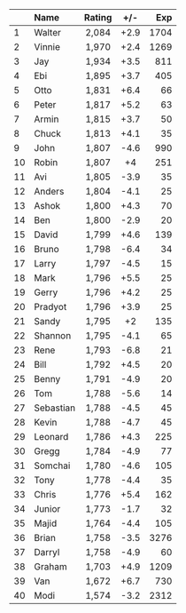 | |Name|Rating|+/-|Exp|
|-|:---|:----:|:-:|--:|
|1|Walter|2,084|+2.9|1704|
|2|Vinnie|1,970|+2.4|1269|
|3|Jay|1,934|+3.5|811|
|4|Ebi|1,895|+3.7|405|
|5|Otto|1,831|+6.4|66|
|6|Peter|1,817|+5.2|63|
|7|Armin|1,815|+3.7|50|
|8|Chuck|1,813|+4.1|35|
|9|John|1,807|-4.6|990|
|10|Robin|1,807|+4|251|
|11|Avi|1,805|-3.9|35|
|12|Anders|1,804|-4.1|25|
|13|Ashok|1,800|+4.3|70|
|14|Ben|1,800|-2.9|20|
|15|David|1,799|+4.6|139|
|16|Bruno|1,798|-6.4|34|
|17|Larry|1,797|-4.5|15|
|18|Mark|1,796|+5.5|25|
|19|Gerry|1,796|+4.2|25|
|20|Pradyot|1,796|+3.9|25|
|21|Sandy|1,795|+2|135|
|22|Shannon|1,795|-4.1|65|
|23|Rene|1,793|-6.8|21|
|24|Bill|1,792|+4.5|20|
|25|Benny|1,791|-4.9|20|
|26|Tom|1,788|-5.6|14|
|27|Sebastian|1,788|-4.5|45|
|28|Kevin|1,788|-4.7|45|
|29|Leonard|1,786|+4.3|225|
|30|Gregg|1,784|-4.9|77|
|31|Somchai|1,780|-4.6|105|
|32|Tony|1,778|-4.4|35|
|33|Chris|1,776|+5.4|162|
|34|Junior|1,773|-1.7|32|
|35|Majid|1,764|-4.4|105|
|36|Brian|1,758|-3.5|3276|
|37|Darryl|1,758|-4.9|60|
|38|Graham|1,703|+4.9|1209|
|39|Van|1,672|+6.7|730|
|40|Modi|1,574|-3.2|2312|
